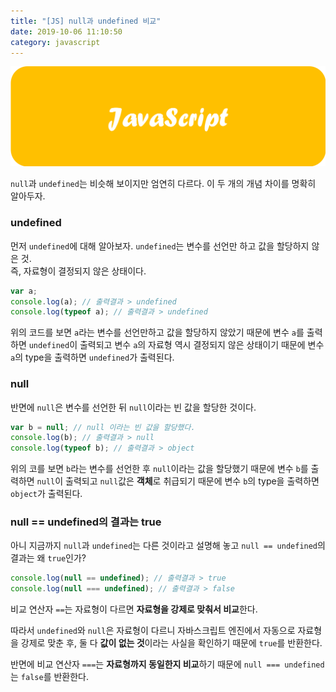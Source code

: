 ```yaml
---
title: "[JS] null과 undefined 비교"
date: 2019-10-06 11:10:50
category: javascript
---
```


![](images/javascript.png)

`null`과 `undefined`는 비슷해 보이지만 엄연히 다르다. 이 두 개의 개념 차이를 명확히 알아두자.

### undefined
먼저 `undefined`에 대해 알아보자. `undefined`는 변수를 선언만 하고 값을 할당하지 않은 것.<br>
즉, 자료형이 결정되지 않은 상태이다.

```js
var a;
console.log(a); // 출력결과 > undefined
console.log(typeof a); // 출력결과 > undefined
```

위의 코드를 보면 `a`라는 변수를 선언만하고 값을 할당하지 않았기 때문에 변수 `a`를 출력하면 `undefined`이 출력되고 변수 `a`의 자료형 역시 결정되지 않은 상태이기 때문에 변수 `a`의 type을 출력하면 `undefined`가 출력된다.

### null
반면에 `null`은 변수를 선언한 뒤 `null`이라는 빈 값을 할당한 것이다.

```js
var b = null; // null 이라는 빈 값을 할당했다.
console.log(b); // 출력결과 > null
console.log(typeof b); // 출력결과 > object
```
위의 코를 보면 `b`라는 변수를 선언한 후 `null`이라는 값을 할당했기 때문에 변수 `b`를 출력하면 `null`이 출력되고 `null`값은 **객체**로 취급되기 때문에 변수 `b`의 type을 출력하면 `object`가 출력된다.

### null == undefined의 결과는 true

아니 지금까지 `null`과 `undefined`는 다른 것이라고 설명해 놓고 `null == undefined`의 결과는 왜 `true`인가?

```js
console.log(null == undefined); // 출력결과 > true
console.log(null === undefined); // 출력결과 > false
```
비교 연산자 `==`는 자료형이 다르면 **자료형을 강제로 맞춰서 비교**한다.

따라서 `undefined`와 `null`은 자료형이 다르니 자바스크립트 엔진에서 자동으로 자료형을 강제로 맞춘 후, 둘 다 **값이 없는 것**이라는 사실을 확인하기 때문에 `true`를 반환한다.

반면에 비교 연산자 `===`는 **자료형까지 동일한지 비교**하기 때문에 `null === undefined`는 `false`를 반환한다.